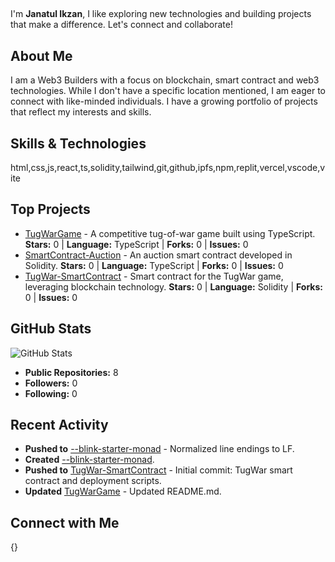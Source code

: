 ## 

I'm **Janatul Ikzan**, I like exploring new technologies and building projects that make a difference. Let's connect and collaborate!

## About Me

I am a Web3 Builders with a focus on blockchain, smart contract and web3 technologies. While I don't have a specific location mentioned, I am eager to connect with like-minded individuals. I have a growing portfolio of projects that reflect my interests and skills.

## Skills & Technologies

html,css,js,react,ts,solidity,tailwind,git,github,ipfs,npm,replit,vercel,vscode,vite

## Top Projects

- [TugWarGame](https://github.com/Janatulikzan/TugWarGame) - A competitive tug-of-war game built using TypeScript. **Stars:** 0 | **Language:** TypeScript | **Forks:** 0 | **Issues:** 0
- [SmartContract-Auction](https://github.com/Janatulikzan/SmartContract-Auction) - An auction smart contract developed in Solidity. **Stars:** 0 | **Language:** TypeScript | **Forks:** 0 | **Issues:** 0
- [TugWar-SmartContract](https://github.com/Janatulikzan/TugWar-SmartContract) - Smart contract for the TugWar game, leveraging blockchain technology. **Stars:** 0 | **Language:** Solidity | **Forks:** 0 | **Issues:** 0

## GitHub Stats

![GitHub Stats](https://github-readme-stats.vercel.app/api?username=Janatulikzan&show_icons=true&hide_title=true&count_private=true&theme=radical)

- **Public Repositories:** 8
- **Followers:** 0
- **Following:** 0

## Recent Activity

- **Pushed to** [--blink-starter-monad](https://github.com/Janatulikzan/--blink-starter-monad) - Normalized line endings to LF.
- **Created** [--blink-starter-monad](https://github.com/Janatulikzan/--blink-starter-monad).
- **Pushed to** [TugWar-SmartContract](https://github.com/Janatulikzan/TugWar-SmartContract) - Initial commit: TugWar smart contract and deployment scripts.
- **Updated** [TugWarGame](https://github.com/Janatulikzan/TugWarGame) - Updated README.md.

## Connect with Me

{}